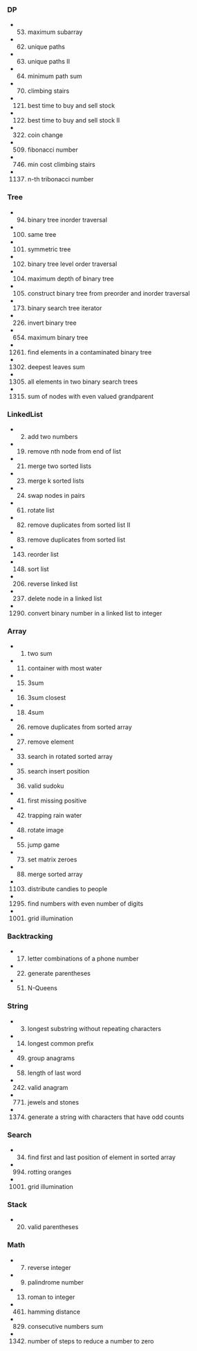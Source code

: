 
### DP
  - 0053. maximum subarray
  - 0062. unique paths
  - 0063. unique paths II
  - 0064. minimum path sum 
  - 0070. climbing stairs
  - 0121. best time to buy and sell stock 
  - 0122. best time to buy and sell stock II
  - 0322. coin change
  - 0509. fibonacci number
  - 0746. min cost climbing stairs
  - 1137. n-th tribonacci number
  
### Tree
  - 0094. binary tree inorder traversal
  - 0100. same tree
  - 0101. symmetric tree
  - 0102. binary tree level order traversal
  - 0104. maximum depth of binary tree
  - 0105. construct binary tree from preorder and inorder traversal
  - 0173. binary search tree iterator
  - 0226. invert binary tree
  - 0654. maximum binary tree
  - 1261. find elements in a contaminated binary tree
  - 1302. deepest leaves sum
  - 1305. all elements in two binary search trees
  - 1315. sum of nodes with even valued grandparent
  
### LinkedList
  - 0002. add two numbers
  - 0019. remove nth node from end of list
  - 0021. merge two sorted lists
  - 0023. merge k sorted lists
  - 0024. swap nodes in pairs
  - 0061. rotate list
  - 0082. remove duplicates from sorted list II
  - 0083. remove duplicates from sorted list
  - 0143. reorder list
  - 0148. sort list
  - 0206. reverse linked list
  - 0237. delete node in a linked list
  - 1290. convert binary number in a linked list to integer
  
### Array
  - 0001. two sum
  - 0011. container with most water
  - 0015. 3sum
  - 0016. 3sum closest
  - 0018. 4sum
  - 0026. remove duplicates from sorted array
  - 0027. remove element
  - 0033. search in rotated sorted array
  - 0035. search insert position
  - 0036. valid sudoku
  - 0041. first missing positive
  - 0042. trapping rain water
  - 0048. rotate image 
  - 0055. jump game
  - 0073. set matrix zeroes 
  - 0088. merge sorted array
  - 1103. distribute candies to people
  - 1295. find numbers with even number of digits 
  - 1001. grid illumination
 
### Backtracking
  - 0017. letter combinations of a phone number
  - 0022. generate parentheses 
  - 0051. N-Queens

### String
  - 0003. longest substring without repeating characters
  - 0014. longest common prefix
  - 0049. group anagrams
  - 0058. length of last word
  - 0242. valid anagram
  - 0771. jewels and stones
  - 1374. generate a string with characters that have odd counts

### Search
  - 0034. find first and last position of element in sorted array
  - 0994. rotting oranges
  - 1001. grid illumination

### Stack
  - 0020. valid parentheses

### Math
  - 0007. reverse integer
  - 0009. palindrome number 
  - 0013. roman to integer 
  - 0461. hamming distance
  - 0829. consecutive numbers sum
  - 1342. number of steps to reduce a number to zero